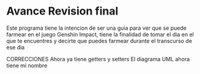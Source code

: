 # Avance Revision final 
Este programa tiene la intencion de ser una guia para ver que se puede farmear en el juego Genshin Impact, tiene la finalidad de tomar el dia en el que te encuentres y decirte que puedes farmear durante el transcurso de ese dia

CORRECCIONES
Ahora ya tiene getters y setters
El diagrama UML ahora tiene mi nombre
